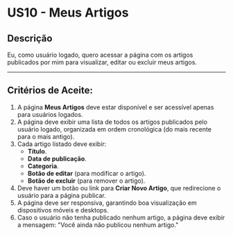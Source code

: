 # US10 - Meus Artigos

## Descrição
Eu, como usuário logado, quero acessar a página com os artigos publicados por mim para visualizar, editar ou excluir meus artigos.

---

## Critérios de Aceite:
1. A página **Meus Artigos** deve estar disponível e ser acessível apenas para usuários logados.
2. A página deve exibir uma lista de todos os artigos publicados pelo usuário logado, organizada em ordem cronológica (do mais recente para o mais antigo).
3. Cada artigo listado deve exibir:
   - **Título**.
   - **Data de publicação**.
   - **Categoria**.
   - **Botão de editar** (para modificar o artigo).
   - **Botão de excluir** (para remover o artigo).
4. Deve haver um botão ou link para **Criar Novo Artigo**, que redirecione o usuário para a página publicar.
5. A página deve ser responsiva, garantindo boa visualização em dispositivos móveis e desktops.
6. Caso o usuário não tenha publicado nenhum artigo, a página deve exibir a mensagem: "Você ainda não publicou nenhum artigo."
